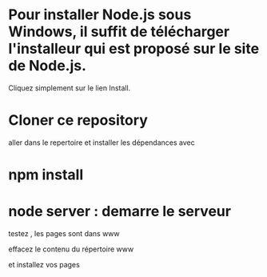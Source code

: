 # Pour installer Node.js sous Windows, il suffit de télécharger l'installeur qui est proposé sur le site de Node.js. 
Cliquez simplement sur le lien Install.

# Cloner ce repository

aller dans le repertoire et installer les dépendances avec 
# npm install

# node server : demarre le serveur

testez , les pages sont dans www

effacez le contenu du répertoire www

et installez vos pages

